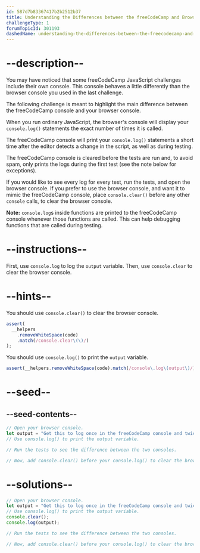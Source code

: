 ```yaml
---
id: 587d7b83367417b2b2512b37
title: Understanding the Differences between the freeCodeCamp and Browser Console
challengeType: 1
forumTopicId: 301193
dashedName: understanding-the-differences-between-the-freecodecamp-and-browser-console
---
```


# --description--

You may have noticed that some freeCodeCamp JavaScript challenges include their own console. This console behaves a little differently than the browser console you used in the last challenge.

The following challenge is meant to highlight the main difference between the freeCodeCamp console and your browser console.

When you run ordinary JavaScript, the browser's console will display your `console.log()` statements the exact number of times it is called.

The freeCodeCamp console will print your `console.log()` statements a short time after the editor detects a change in the script, as well as during testing.

The freeCodeCamp console is cleared before the tests are run and, to avoid spam, only prints the logs during the first test (see the note below for exceptions).

If you would like to see every log for every test, run the tests, and open the browser console. If you prefer to use the browser console, and want it to mimic the freeCodeCamp console, place `console.clear()` before any other `console` calls, to clear the browser console.

**Note:** `console.log`s inside functions are printed to the freeCodeCamp console whenever those functions are called. This can help debugging functions that are called during testing.

# --instructions--

First, use `console.log` to log the `output` variable. Then, use `console.clear` to clear the browser console.

# --hints--

You should use `console.clear()` to clear the browser console.

```js
assert(
  __helpers
    .removeWhiteSpace(code)
    .match(/console.clear\(\)/)
);
```

You should use `console.log()` to print the `output` variable.

```js
assert(__helpers.removeWhiteSpace(code).match(/console\.log\(output\)/));
```

# --seed--

## --seed-contents--

```js
// Open your browser console.
let output = "Get this to log once in the freeCodeCamp console and twice in the browser console";
// Use console.log() to print the output variable.

// Run the tests to see the difference between the two consoles.

// Now, add console.clear() before your console.log() to clear the browser console, and pass the tests.
```

# --solutions--

```js
// Open your browser console.
let output = "Get this to log once in the freeCodeCamp console and twice in the browser console";
// Use console.log() to print the output variable.
console.clear();
console.log(output);

// Run the tests to see the difference between the two consoles.

// Now, add console.clear() before your console.log() to clear the browser console, and pass the tests.
```
